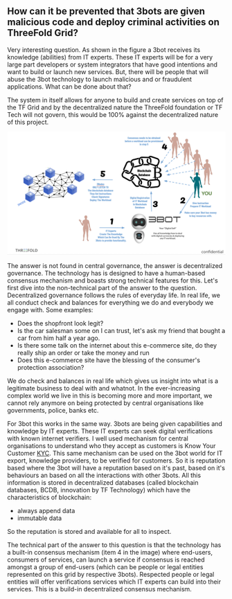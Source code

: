 ##  How can it be prevented that 3bots are given malicious code and deploy criminal activities on ThreeFold Grid?

Very interesting question.  As shown in the figure a 3bot receives its knowledge (abilities) from IT experts.  These IT experts will be for a very large part developers or system integrators that have good intentions and want to build or launch new services.  But, there will be people that will abuse the 3bot technology to launch malicious and or fraudulent applications.  What can be done about that?

The system in itself allows for anyone to build and create services on top of the TF Grid and by the decentralized nature the ThreeFold foundation or TF Tech will not govern, this would be 100% against the decentralized nature of this project.

![](..//images/it_expert.png)

The answer is not found in central governance, the answer is decentralized governance.  The technology has is designed to have a human-based consensus mechanism and boasts strong technical features for this. Let's first dive into the non-technical part of the answer to the question. Decentralized governance follows the rules of everyday life. In real life, we all conduct check and balances for everything we do and everybody we engage with.  Some examples:
- Does the shopfront look legit?
- Is the car salesman some on I can trust, let's ask my friend that bought a car from him half a year ago.
- Is there some talk on the internet about this e-commerce site, do they really ship an order or take the money and run
- Does this e-commerce site have the blessing of the consumer's protection association?

We do check and balances in real life which gives us insight into what is a legitimate business to deal with and whatnot.  In the ever-increasing complex world we live in this is becoming more and more important, we cannot rely anymore on being protected by central organisations like governments, police, banks etc.

For 3bot this works in the same way. 3bots are being given capabilities and knowledge by IT experts.  These IT experts can seek digital verifications with known internet verifiers.  I well used mechanism for central organisations to understand who they accept as customers is Know Your Customer [KYC](https://en.wikipedia.org/wiki/Know_your_customer).  This same mechanism can be used on the 3bot world for IT export, knowledge providers, to be verified for customers.  So it is reputation based where the 3bot will have a reputation based on it's past, based on it's behaviours an based on all the interactions with other 3bots.  All this information is stored in decentralized databases (called blockchain databases, BCDB, innovation by TF Technology) which have the characteristics of blockchain:
- always append data
- immutable data

So the reputation is stored and available for all to inspect.

The technical part of the answer to this question is that the technology has a built-in consensus mechanism (item 4 in the image) where end-users, consumers of services, can launch a service if consensus is reached amongst a group of end-users (which can be people or legal entities represented on this grid by respective 3bots).  Respected people or legal entities will offer verifications services which IT experts can build into their services.  This is a build-in decentralized consensus mechanism.

